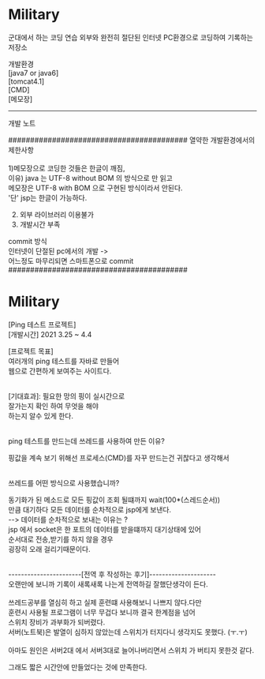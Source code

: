 # Military
군대에서 하는 코딩 연습 
외부와 완전히 절단된 인터넷 PC환경으로 코딩하여 기록하는 저장소

개발환경 </br>
[java7 or java6]</br>
[tomcat4.1]</br>
[CMD]</br>
[메모장]</br>

-----------------------------------------
개발 노트

#########################################
열약한 개발환경에서의 제한사항</br></br>
1)메모장으로 코딩한 것들은 한글이 깨짐,</br>
   이유) java 는 UTF-8 without BOM 의 방식으로 만 읽고</br>
         메모장은 UTF-8 with BOM 으로 구현된 방식이라서 안된다.</br>
             '단' jsp는 한글이 가능하다. </br>
             
2) 외부 라이브러리 이용불가
3) 개발시간 부족 

commit 방식 </br>
  인터넷이 단절된 pc에서의 개발 -> </br>
  어느정도 마무리되면 스마트폰으로  commit
#########################################

# Military
<string>[Ping 테스트 프로젝트]</string> </br>
[개발시간] 2021 3.25 ~ 4.4</br>

[프로젝트 목표]</br>
여러개의 ping 테스트를 자바로 만들어</br>
웹으로 간편하게 보여주는 사이트다.</br>
</br>

[기대효과]: 필요한 망의 핑이 실시간으로 </br> 잘가는지 확인 하여 무엇을 해야 </br> 하는지 알수 있게 한다.
</br>
</br>

ping 테스트를 만드는데 쓰레드를 사용하여 만든 이유?</br></p>
핑값을 계속 보기 위해선 프로세스(CMD)를 자꾸 만드는건 귀찮다고 생각해서</br>

</br>
쓰레드를 어떤 방식으로 사용했습니까?</br></p>

동기화가 된 메소드로 모든 핑값이 조회 될떄까지 wait(100*(스레드순서)) </br>
만큼 대기하다 모든 데이터를 순차적으로 jsp에게 보낸다.
   </br> --> 데이터를 순차적으로 보내는 이유는 ?
   </br>jsp 에서 socket은 한 포트의 데이터를 받을떄까지 대기상태에 있어 
   </br> 순서대로 전송,받기를 하지 않을 경우
   </br> 굉장히 오래 걸리기때문이다.

</br>
-----------------------[전역 후 작성하는 후기]---------------------</br>
오랜만에 보니까 기록이 새록새록 나는게 전역하길 잘했단생각이 든다. </br>
</br>
쓰레드공부를 열심히 하고 실제 훈련떄 사용해보니 나쁘지 않다.다만 </br>
훈련시 사용될 프로그램이 너무 무겁다 보니까 결국 한계점을 넘어 </br>
스위치 장비가 과부화가 되버렸다.</br>
서버(노트북)은 발열이 심하지 않았는데 스위치가 터지다니 생각지도 못했다. (ㅜ.ㅜ)</br>
</br>
아마도 원인은 서버2대 에서 서버3대로 늘어나버리면서 스위치 가 버티지 못한것 같다. </br>

그래도 짧은 시간안에 만들었다는 것에 만족한다.  
